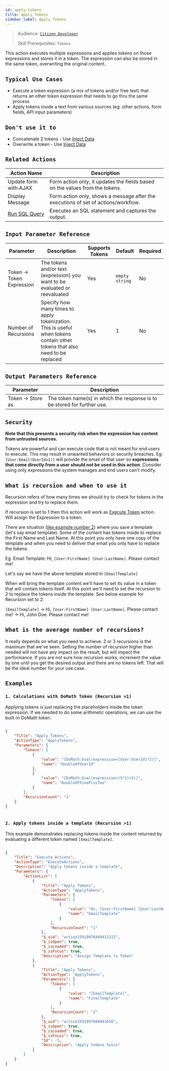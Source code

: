 ```yaml
---
id: apply-tokens
title: Apply Tokens
sidebar_label: Apply Tokens
---
```


> Audience: [`Citizen Developer`](/audience.md#citizen-developers)
> 
> Skill Prerequisites: `Tokens`

This action executes multiple expressions and applies tokens on those expressions and stores it in a token. The expression can also be stored in the same token, overwriting the original content.

## `Typical Use Cases`

* Execute a token expression (a mix of tokens and/or free text) that returns an other token expression that needs to go thru the same process
* Apply tokens inside a text from various sources (eg: other actions, form fields, API input parameters)

## `Don't use it to`

* Concatenate 2 tokens - Use [Inject Data](/actions/inject-data.md)
* Overwrite a token - Use [Inject Data](/actions/inject-data.md)

## `Related Actions`

| Action Name | Description |
| ----------- | ----------- |
| Update form with AJAX | Form action only, it updates the fields based on the values from the tokens. |
| Display Message | Form action only, shows a message after the executions of set of actions/workflow. |
| [Run SQL Query](/actions/run-sql-query.md) | Executes an SQL statement and captures the output. |

## `Input Parameter Reference`

| Parameter | Description | Supports Tokens | Default | Required |
| --------- | ----------- | --------------- | ------- | -------- |
| Token -> Token Expression | The tokens and/or text (expression) you want to be evaluated or reevaluated | Yes | `empty string` | No |
| Number of Recursions | Specify how many times to apply tokenization. This is useful when tokens contain other tokens that also need to be replaced | Yes | 1 | No |

## `Output Parameters Reference`

| Parameter | Description |
| --------- | ----------- |
| Token -> Store as | The token name(s) in which the response is to be stored for further use. |

## `Security`

**Note that this presents a security risk when the expression has content from untrusted sources.**

Tokens are powerful and can execute code that is not meant for end users to execute. This may result in unwanted behaviors or security breaches. Eg: `[User:Email(UserId=1)]` will provide the email of that user so **expressions that come directly from a user should not be used in this action**. Consider using only expressions the system manages and end users can't modify.

## `What is recursion and when to use it`

Recursion refers of how many times we should try to check for tokens in the expression and try to replace them.

If recursion is set to 1 then this action will work as [Execute Token](/actions/execute-token.md) action. Will assign the Expression to a token.

There are situation ([like example number 2](#2-apply-tokens-inside-a-template-recursion-1)) where you save a template (let's say email template). Some of the content has tokens inside to replace the First Name and Last Name. At this point you only have one copy of the template and when you need to deliver that email you only have to replace the tokens.

Eg. Email Template: Hi, `[User:FirstName] [User:LastName]`. Please contact me!

Let's say we have the above template stored in `[EmailTemplate]`

When will bring the template content we'll have to set its value in a token that will contain tokens itself. At this point we'll need to set the recursion to 2 to replace the tokens inside the template. See below example for Recursion set to 2:

`[EmailTemplate]` -> Hi, `[User:FirstName] [User:LastName]`. Please contact me! -> Hi, John Doe. Please contact me!

## `What is the average number of recursions?`

It really depends on what you need to achieve. 2 or 3 recursions is the maximum that we've seen. Setting the number of recursion higher than needed will not have any impact on the result, but will impact the performance. If you are not sure how recursion works, increment the value by one until you get the desired output and there are no tokens left. That will be the ideal number for your use case.

## `Examples`

### `1. Calculations with DoMath Token (Recursion =1)`

Applying tokens is just replacing the placeholders inside the token expression. If we needed to do some arithmetic operations, we can use the built-in DoMath token.

```json

{
    "Title": "Apply Tokens",
    "ActionType": "ApplyTokens",
    "Parameters": {
        "Tokens": [
            {
                "value": "[DoMath:Eval(expression=[User:UserId]*2)]",
                "name": "DoubleOfUserId"
            },
            {
                "value": "[DoMath:Eval(expression=(5*2)+2)]",
                "name": "DoubleOfFivePlusTwo"
            }
        ],
        "RecursionCount": "1"
    }
}
​
```

### `2. Apply tokens inside a template (Recursion >1)`

This example demonstrates replacing tokens inside the content returned by evaluating a different token named `[EmailTemplate]`.

```json

{
    "Title": "Execute Actions",
    "ActionType": "ExecuteActions",
    "Description": "Apply tokens inside a template",
    "Parameters": {
        "ActionList": [
            {
                "Title": "Apply Tokens",
                "ActionType": "ApplyTokens",
                "Parameters": {
                    "Tokens": [
                        {
                            "value": "Hi, [User:FirstName] [User:LastName]. Please contact me!",
                            "name": "EmailTemplate"
                        }
                    ],
                    "RecursionCount": "1"
                },
                "$_uid": "action15910976849431312",
                "$_isOpen": true,
                "$_isLoaded": true,
                "$_isFocus": true,
                "Description": "Assign Template to Token"
            },
            {
                "Title": "Apply Tokens",
                "ActionType": "ApplyTokens",
                "Parameters": {
                    "Tokens": [
                        {
                            "value": "[EmailTemplate]",
                            "name": "FinalTemplate"
                        }
                    ],
                    "RecursionCount": "2"
                },
                "$_uid": "action1591097684943656",
                "$_isOpen": true,
                "$_isLoaded": true,
                "$_isFocus": true,
                "Id": -1,
                "Description": "Apply tokens twice"
            }
        ]
    }
}
```